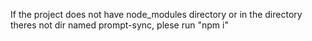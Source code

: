 If the project does not have node_modules directory or in the directory theres not dir named prompt-sync, 
plese run "npm i"
